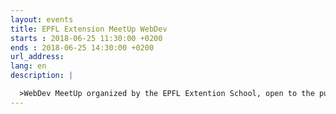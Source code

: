 ```yaml
---
layout: events
title: EPFL Extension MeetUp WebDev
starts : 2018-06-25 11:30:00 +0200
ends : 2018-06-25 14:30:00 +0200
url_address:
lang: en
description: |

  >WebDev MeetUp organized by the EPFL Extention School, open to the public.
---
```


